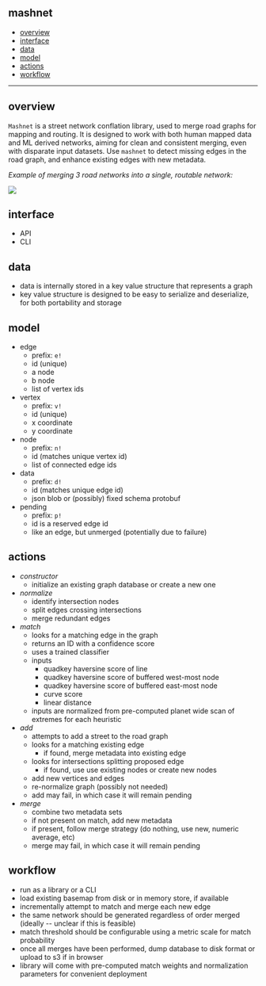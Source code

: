 mashnet
---

- [overview](https://github.com/sharedstreets/mashnet#overview)
- [interface](https://github.com/sharedstreets/mashnet#interface)
- [data](https://github.com/sharedstreets/mashnet#data)
- [model](https://github.com/sharedstreets/mashnet#model)
- [actions](https://github.com/sharedstreets/mashnet#actions)
- [workflow](https://github.com/sharedstreets/mashnet#workflow)

---

## overview

`Mashnet` is a street network conflation library, used to merge road graphs for mapping and routing. It is designed to work with both human mapped data and ML derived networks, aiming for clean and consistent merging, even with disparate input datasets. Use `mashnet` to detect missing edges in the road graph, and enhance existing edges with new metadata.

_Example of merging 3 road networks into a single, routable network:_

![](https://i.imgur.com/ihvsQZR.jpg)

## interface

- API
- CLI

## data

- data is internally stored in a key value structure that represents a graph
- key value structure is designed to be easy to serialize and deserialize, for both portability and storage

## model

- edge
  - prefix: `e!`
  - id (unique)
  - a node
  - b node
  - list of vertex ids
- vertex
  - prefix: `v!`
  - id (unique)
  - x coordinate
  - y coordinate
- node
  - prefix: `n!`
  - id (matches unique vertex id)
  - list of connected edge ids
- data
  - prefix: `d!`
  - id (matches unique edge id)
  - json blob or (possibly) fixed schema protobuf
- pending
  - prefix: `p!`
  - id is a reserved edge id
  - like an edge, but unmerged (potentially due to failure)

## actions

- *constructor*
  - initialize an existing graph database or create a new one
- *normalize*
  - identify intersection nodes
  - split edges crossing intersections
  - merge redundant edges
- *match*
  - looks for a matching edge in the graph
  - returns an ID with a confidence score
  - uses a trained classifier
  - inputs
    - quadkey haversine score of line
    - quadkey haversine score of buffered west-most node
    - quadkey haversine score of buffered east-most node
    - curve score
    - linear distance
  - inputs are normalized from pre-computed planet wide scan of extremes for each heuristic
- *add*
  - attempts to add a street to the road graph
  - looks for a matching existing edge
    - if found, merge metadata into existing edge
  - looks for intersections splitting proposed edge
    - if found, use use existing nodes or create new nodes
  - add new vertices and edges
  - re-normalize graph (possibly not needed)
  - add may fail, in which case it will remain pending
- *merge*
  - combine two metadata sets
  - if not present on match, add new metadata
  - if present, follow merge strategy (do nothing, use new, numeric average, etc)
  - merge may fail, in which case it will remain pending

## workflow

- run as a library or a CLI
- load existing basemap from disk or in memory store, if available
- incrementally attempt to match and merge each new edge
- the same network should be generated regardless of order merged (ideally -- unclear if this is feasible)
- match threshold should be configurable using a metric scale for match probability
- once all merges have been performed, dump database to disk format or upload to s3 if in browser
- library will come with pre-computed match weights and normalization parameters for convenient deployment
